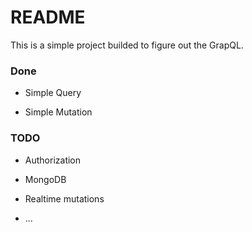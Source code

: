 # README

This is a simple project builded to figure out the GrapQL.

### Done

* Simple Query

* Simple Mutation

### TODO

* Authorization

* MongoDB

* Realtime mutations

* ...
